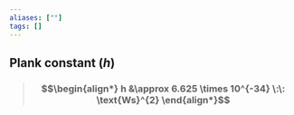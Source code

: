 ```yaml
---
aliases: [""]
tags: []
---
```


## Plank constant ($h$)


> ### $$\begin{align*} h  &\approx 6.625 \times 10^{-34}  \:\: \text{Ws}^{2}  \end{align*}$$
